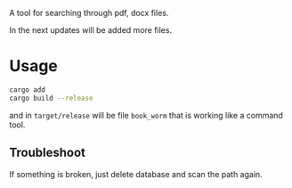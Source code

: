 A tool for searching through pdf, docx files.

In the next updates will be added more files.

# Usage
```bash
cargo add
cargo build --release
```

and in `target/release` will be file `book_worm` that is working like a command tool.

## Troubleshoot
If something is broken, just delete database and scan the path again.

